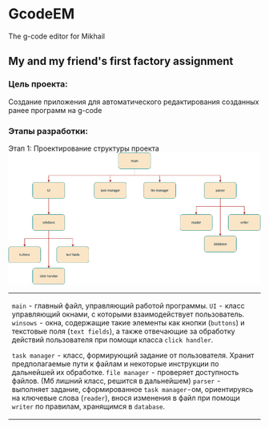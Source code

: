 # GcodeEM
The g-code editor for Mikhail

## My and my friend's first factory assignment

### Цель проекта:
Создание приложения для автоматического редактирования созданных ранее программ на g-code

### Этапы разработки:
Этап 1: Проектирование структуры проекта
![Отрисовка карты.](/Images/Structure.drawio.png)

<table>
<tr>
<td style="border: none;">

`main` - главный файл, управляющий работой программы.
`UI` - класс управляющий окнами, с которыми взаимодействует пользователь.
`winsows` - окна, содержащие такие элементы как кнопки (`buttons`) и текстовые поля (`text fields`), а также отвечающие за обработку действий пользователя при помощи класса `click handler`.

`task manager` - класс, формирующий задание от пользователя. Хранит предполагаемые пути к файлам и некоторые инструкции по дальнейшей их обработке.
`file manager` - проверяет доступность файлов. (Мб лишний класс, решится в дальнейшем)
`parser` - выполняет задание, сформированное `task manager`-ом, ориентируясь на ключевые слова (`reader`), внося изменения в файл при помощи `writer` по правилам, хранящимся в `database`.

</td> </tr> </table>